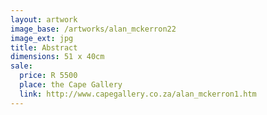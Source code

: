 ```yaml
---
layout: artwork
image_base: /artworks/alan_mckerron22
image_ext: jpg
title: Abstract
dimensions: 51 x 40cm
sale:
  price: R 5500
  place: the Cape Gallery
  link: http://www.capegallery.co.za/alan_mckerron1.htm
---
```


